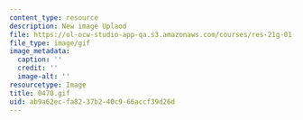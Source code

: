 ```yaml
---
content_type: resource
description: New image Uplaod
file: https://ol-ocw-studio-app-qa.s3.amazonaws.com/courses/res-21g-01-kana-spring-2010/ab9a62ecfa8237b240c966accf39d26d_0470.gif
file_type: image/gif
image_metadata:
  caption: ''
  credit: ''
  image-alt: ''
resourcetype: Image
title: 0470.gif
uid: ab9a62ec-fa82-37b2-40c9-66accf39d26d
---
```

